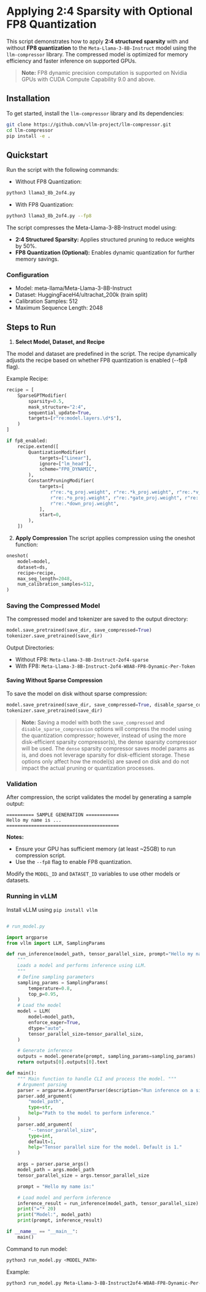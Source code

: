# Applying 2:4 Sparsity with Optional FP8 Quantization

This script demonstrates how to apply **2:4 structured sparsity** with and without **FP8 quantization** to the `Meta-Llama-3-8B-Instruct` model using the `llm-compressor` library. The compressed model is optimized for memory efficiency and faster inference on supported GPUs.

> **Note:** FP8 dynamic precision computation is supported on Nvidia GPUs with CUDA Compute Capability 9.0 and above.


## Installation

To get started, install the `llm-compressor` library and its dependencies:

```bash
git clone https://github.com/vllm-project/llm-compressor.git
cd llm-compressor
pip install -e .
```

## Quickstart
Run the script with the following commands:

- Without FP8 Quantization:

```bash
python3 llama3_8b_2of4.py
```

- With FP8 Quantization:

```bash
python3 llama3_8b_2of4.py --fp8
```

The script compresses the Meta-Llama-3-8B-Instruct model using:

- **2:4 Structured Sparsity:** Applies structured pruning to reduce weights by 50%.
- **FP8 Quantization (Optional):** Enables dynamic quantization for further memory savings.


### Configuration

- Model: meta-llama/Meta-Llama-3-8B-Instruct
- Dataset: HuggingFaceH4/ultrachat_200k (train split)
- Calibration Samples: 512
- Maximum Sequence Length: 2048

## Steps to Run

1. **Select Model, Dataset, and Recipe**

The model and dataset are predefined in the script. The recipe dynamically adjusts the recipe based on 
whether FP8 quantization is enabled (--fp8 flag).

Example Recipe:

```python
recipe = [
    SparseGPTModifier(
        sparsity=0.5,
        mask_structure="2:4",
        sequential_update=True,
        targets=[r"re:model.layers.\d*$"],
    )
]

if fp8_enabled:
    recipe.extend([
        QuantizationModifier(
            targets=["Linear"],
            ignore=["lm_head"],
            scheme="FP8_DYNAMIC",
        ),
        ConstantPruningModifier(
            targets=[
                r"re:.*q_proj.weight", r"re:.*k_proj.weight", r"re:.*v_proj.weight",
                r"re:.*o_proj.weight", r"re:.*gate_proj.weight", r"re:.*up_proj.weight",
                r"re:.*down_proj.weight",
            ],
            start=0,
        ),
    ])
```

2. **Apply Compression**
The script applies compression using the oneshot function:

```python
oneshot(
    model=model,
    dataset=ds,
    recipe=recipe,
    max_seq_length=2048,
    num_calibration_samples=512,
)
```

### Saving the Compressed Model

The compressed model and tokenizer are saved to the output directory:

```python
model.save_pretrained(save_dir, save_compressed=True)
tokenizer.save_pretrained(save_dir)
```

Output Directories:
- Without FP8: `Meta-Llama-3-8B-Instruct-2of4-sparse`
- With FP8: `Meta-Llama-3-8B-Instruct-2of4-W8A8-FP8-Dynamic-Per-Token`

#### Saving Without Sparse Compression

To save the model on disk without sparse compression:

```python
model.save_pretrained(save_dir, save_compressed=True, disable_sparse_compression=True)
tokenizer.save_pretrained(save_dir)
```

> **Note:** Saving a model with both the `save_compressed` and `disable_sparse_compression` options will compress the model using the quantization compressor; however, instead of using the more disk-efficient sparsity compressor(s), the dense sparsity compressor will be used. The `dense` sparsity compressor saves model params as is, and does not leverage sparsity for disk-efficient storage. These options only affect how the model(s) are saved on disk and do not impact the actual pruning or quantization processes.

### Validation

After compression, the script validates the model by generating a sample output:

```plaintext
========== SAMPLE GENERATION ============
Hello my name is ...
=========================================
```

**Notes:** 
- Ensure your GPU has sufficient memory (at least ~25GB) to run compression script.
- Use the `--fp8` flag to enable FP8 quantization.

Modify the `MODEL_ID` and `DATASET_ID` variables to use other models or datasets.
### Running in vLLM

Install vLLM using `pip install vllm`

```python

# run_model.py

import argparse
from vllm import LLM, SamplingParams

def run_inference(model_path, tensor_parallel_size, prompt="Hello my name is:"):
    """
    Loads a model and performs inference using LLM.
    """
    # Define sampling parameters
    sampling_params = SamplingParams(
        temperature=0.8,
        top_p=0.95,
    )
    # Load the model
    model = LLM(
        model=model_path, 
        enforce_eager=True,
        dtype="auto",
        tensor_parallel_size=tensor_parallel_size,
    )

    # Generate inference
    outputs = model.generate(prompt, sampling_params=sampling_params)
    return outputs[0].outputs[0].text

def main():
    """ Main function to handle CLI and process the model. """
    # Argument parsing
    parser = argparse.ArgumentParser(description="Run inference on a single model and print results.")
    parser.add_argument(
        "model_path",
        type=str,
        help="Path to the model to perform inference."
    )
    parser.add_argument(
        "--tensor_parallel_size",
        type=int,
        default=1,
        help="Tensor parallel size for the model. Default is 1."
    )

    args = parser.parse_args()
    model_path = args.model_path
    tensor_parallel_size = args.tensor_parallel_size

    prompt = "Hello my name is:"

    # Load model and perform inference
    inference_result = run_inference(model_path, tensor_parallel_size)
    print("="* 20)
    print("Model:", model_path)
    print(prompt, inference_result)

if __name__ == "__main__":
    main()
```

Command to run model:
```bash
python3 run_model.py <MODEL_PATH>
```

Example:
```bash
python3 run_model.py Meta-Llama-3-8B-Instruct2of4-W8A8-FP8-Dynamic-Per-Token
```

